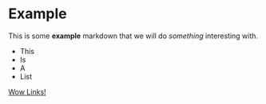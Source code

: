 # Example

This is some **example** markdown that we will do *something* interesting with.

* This
* Is
* A
* List

[Wow Links!](http://example.com)
